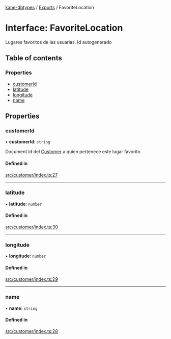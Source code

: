 [kane-dbtypes](../README.md) / [Exports](../modules.md) / FavoriteLocation

# Interface: FavoriteLocation

Lugares favoritos de las usuarias. Id autogenerado

## Table of contents

### Properties

- [customerId](FavoriteLocation.md#customerid)
- [latitude](FavoriteLocation.md#latitude)
- [longitude](FavoriteLocation.md#longitude)
- [name](FavoriteLocation.md#name)

## Properties

### customerId

• **customerId**: `string`

Document Id del [Customer](Customer.md) a quien pertenece este lugar favorito

#### Defined in

[src/customer/index.ts:27](https://github.com/gatitolabs/kane-dbtypes/blob/ec65802/src/customer/index.ts#L27)

___

### latitude

• **latitude**: `number`

#### Defined in

[src/customer/index.ts:30](https://github.com/gatitolabs/kane-dbtypes/blob/ec65802/src/customer/index.ts#L30)

___

### longitude

• **longitude**: `number`

#### Defined in

[src/customer/index.ts:29](https://github.com/gatitolabs/kane-dbtypes/blob/ec65802/src/customer/index.ts#L29)

___

### name

• **name**: `string`

#### Defined in

[src/customer/index.ts:28](https://github.com/gatitolabs/kane-dbtypes/blob/ec65802/src/customer/index.ts#L28)

